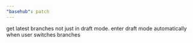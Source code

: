 ```yaml
---
"basehub": patch
---
```


get latest branches not just in draft mode. enter draft mode automatically when user switches branches
